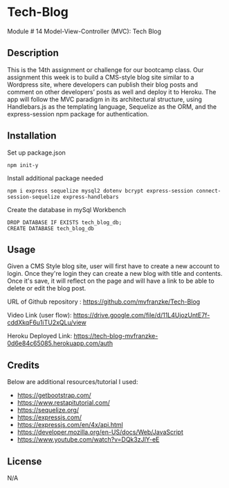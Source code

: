 # Tech-Blog
Module # 14 Model-View-Controller (MVC): Tech Blog

## Description
This is the 14th assignment or challenge for our bootcamp class. Our assignment this week is to build a CMS-style blog site similar to a Wordpress site, where developers can publish their blog posts and comment on other developers’ posts as well and deploy it to Heroku. The app will follow the MVC paradigm in its architectural structure, using Handlebars.js as the templating language, Sequelize as the ORM, and the express-session npm package for authentication.

## Installation

Set up package.json
```
npm init-y
```

Install additional package needed
```
npm i express sequelize mysql2 dotenv bcrypt express-session connect-session-sequelize express-handlebars
```

Create the database in mySql Workbench

```
DROP DATABASE IF EXISTS tech_blog_db;
CREATE DATABASE tech_blog_db
```

## Usage
Given a CMS Style blog site, user will first have to create a new account to login. Once they're login they can create a new blog with title and contents. Once it's save, it will reflect on the page and will have a link to be able to delete or edit the blog post.


URL of Github repository : https://github.com/mvfranzke/Tech-Blog

Video Link (user flow): https://drive.google.com/file/d/11L4UjozUntE7f-cddXkqF6u1iTU2xQLu/view

Heroku Deployed Link: https://tech-blog-mvfranzke-0d6e84c65085.herokuapp.com/auth

## Credits

Below are additional resources/tutorial I used:

* https://getbootstrap.com/
* https://www.restapitutorial.com/
* https://sequelize.org/
* https://expressjs.com/
* https://expressjs.com/en/4x/api.html
* https://developer.mozilla.org/en-US/docs/Web/JavaScript
* https://www.youtube.com/watch?v=DQk3zJlY-eE

## License
N/A

